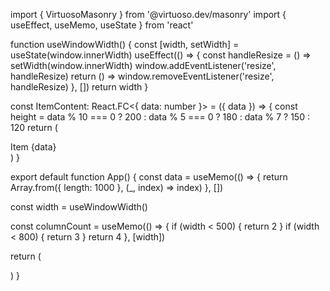 import { VirtuosoMasonry } from '@virtuoso.dev/masonry'
import { useEffect, useMemo, useState } from 'react'

function useWindowWidth() {
const [width, setWidth] = useState(window.innerWidth)
useEffect(() => {
const handleResize = () => setWidth(window.innerWidth)
window.addEventListener('resize', handleResize)
return () => window.removeEventListener('resize', handleResize)
}, [])
return width
}

const ItemContent: React.FC<{ data: number }> = ({ data }) => {
const height = data % 10 === 0 ? 200 : data % 5 === 0 ? 180 : data % 7 ? 150 : 120
return (
<div style={{ padding: '5px' }}>
<div style={{ height, border: '1px solid black' }}>Item {data}</div>
</div>
)
}

export default function App() {
const data = useMemo(() => {
return Array.from({ length: 1000 }, (\_, index) => index)
}, [])

const width = useWindowWidth()

const columnCount = useMemo(() => {
if (width < 500) {
return 2
}
if (width < 800) {
return 3
}
return 4
}, [width])

return (
<div>
<VirtuosoMasonry columnCount={columnCount} data={data} useWindowScroll={true} initialItemCount={50} ItemContent={ItemContent} />
</div>
)
}
